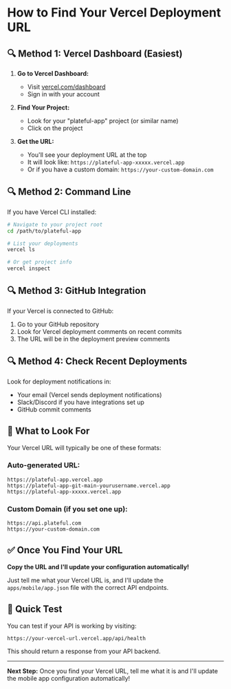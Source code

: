 # How to Find Your Vercel Deployment URL

## 🔍 Method 1: Vercel Dashboard (Easiest)

1. **Go to Vercel Dashboard:**
   - Visit [vercel.com/dashboard](https://vercel.com/dashboard)
   - Sign in with your account

2. **Find Your Project:**
   - Look for your "plateful-app" project (or similar name)
   - Click on the project

3. **Get the URL:**
   - You'll see your deployment URL at the top
   - It will look like: `https://plateful-app-xxxxx.vercel.app`
   - Or if you have a custom domain: `https://your-custom-domain.com`

## 🔍 Method 2: Command Line

If you have Vercel CLI installed:

```bash
# Navigate to your project root
cd /path/to/plateful-app

# List your deployments
vercel ls

# Or get project info
vercel inspect
```

## 🔍 Method 3: GitHub Integration

If your Vercel is connected to GitHub:

1. Go to your GitHub repository
2. Look for Vercel deployment comments on recent commits
3. The URL will be in the deployment preview comments

## 🔍 Method 4: Check Recent Deployments

Look for deployment notifications in:
- Your email (Vercel sends deployment notifications)
- Slack/Discord if you have integrations set up
- GitHub commit comments

## 📝 What to Look For

Your Vercel URL will typically be one of these formats:

### Auto-generated URL:
```
https://plateful-app.vercel.app
https://plateful-app-git-main-yourusername.vercel.app
https://plateful-app-xxxxx.vercel.app
```

### Custom Domain (if you set one up):
```
https://api.plateful.com
https://your-custom-domain.com
```

## ✅ Once You Find Your URL

**Copy the URL and I'll update your configuration automatically!**

Just tell me what your Vercel URL is, and I'll update the `apps/mobile/app.json` file with the correct API endpoints.

## 🚀 Quick Test

You can test if your API is working by visiting:
```
https://your-vercel-url.vercel.app/api/health
```

This should return a response from your API backend.

---

**Next Step:** Once you find your Vercel URL, tell me what it is and I'll update the mobile app configuration automatically!